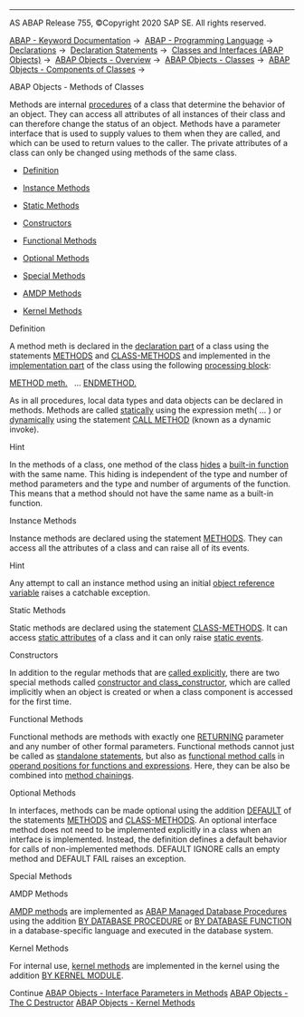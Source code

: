   

* * *

AS ABAP Release 755, ©Copyright 2020 SAP SE. All rights reserved.

[ABAP - Keyword Documentation](https://help.sap.com/doc/abapdocu_755_index_htm/7.55/en-US/abenabap.htm) →  [ABAP - Programming Language](https://help.sap.com/doc/abapdocu_755_index_htm/7.55/en-US/abenabap_reference.htm) →  [Declarations](https://help.sap.com/doc/abapdocu_755_index_htm/7.55/en-US/abendeclarations.htm) →  [Declaration Statements](https://help.sap.com/doc/abapdocu_755_index_htm/7.55/en-US/abenabap_declarations.htm) →  [Classes and Interfaces (ABAP Objects)](https://help.sap.com/doc/abapdocu_755_index_htm/7.55/en-US/abenclasses_and_interfaces.htm) →  [ABAP Objects - Overview](https://help.sap.com/doc/abapdocu_755_index_htm/7.55/en-US/abenabap_objects_oview.htm) →  [ABAP Objects - Classes](https://help.sap.com/doc/abapdocu_755_index_htm/7.55/en-US/abenclasses.htm) →  [ABAP Objects - Components of Classes](https://help.sap.com/doc/abapdocu_755_index_htm/7.55/en-US/abenclass_components.htm) → 

ABAP Objects - Methods of Classes

Methods are internal [procedures](https://help.sap.com/doc/abapdocu_755_index_htm/7.55/en-US/abenprocedure_glosry.htm "Glossary Entry") of a class that determine the behavior of an object. They can access all attributes of all instances of their class and can therefore change the status of an object. Methods have a parameter interface that is used to supply values to them when they are called, and which can be used to return values to the caller. The private attributes of a class can only be changed using methods of the same class.

-   [Definition](#@@ITOC@@ABENCLASS_METHODS_1)

-   [Instance Methods](#@@ITOC@@ABENCLASS_METHODS_2)

-   [Static Methods](#@@ITOC@@ABENCLASS_METHODS_3)

-   [Constructors](#@@ITOC@@ABENCLASS_METHODS_4)

-   [Functional Methods](#@@ITOC@@ABENCLASS_METHODS_5)

-   [Optional Methods](#@@ITOC@@ABENCLASS_METHODS_6)

-   [Special Methods](#@@ITOC@@ABENCLASS_METHODS_7)

-   [AMDP Methods](#@@ITOC@@ABENCLASS_METHODS_8)

-   [Kernel Methods](#@@ITOC@@ABENCLASS_METHODS_9)

Definition

A method meth is declared in the [declaration part](https://help.sap.com/doc/abapdocu_755_index_htm/7.55/en-US/abendeclaration_part_glosry.htm "Glossary Entry") of a class using the statements [METHODS](https://help.sap.com/doc/abapdocu_755_index_htm/7.55/en-US/abapmethods.htm) and [CLASS-METHODS](https://help.sap.com/doc/abapdocu_755_index_htm/7.55/en-US/abapclass-methods.htm) and implemented in the [implementation part](https://help.sap.com/doc/abapdocu_755_index_htm/7.55/en-US/abenimplementation_part_glosry.htm "Glossary Entry") of the class using the following [processing block](https://help.sap.com/doc/abapdocu_755_index_htm/7.55/en-US/abenprocessing_block_glosry.htm "Glossary Entry"):

[METHOD meth.](https://help.sap.com/doc/abapdocu_755_index_htm/7.55/en-US/abapmethod.htm)
  ...
[ENDMETHOD.](https://help.sap.com/doc/abapdocu_755_index_htm/7.55/en-US/abapendmethod.htm)

As in all procedures, local data types and data objects can be declared in methods. Methods are called [statically](https://help.sap.com/doc/abapdocu_755_index_htm/7.55/en-US/abenmethod_calls_static.htm) using the expression meth( ... ) or [dynamically](https://help.sap.com/doc/abapdocu_755_index_htm/7.55/en-US/abenmethod_calls_dynamic.htm) using the statement [CALL METHOD](https://help.sap.com/doc/abapdocu_755_index_htm/7.55/en-US/abapcall_method_dynamic.htm) (known as a dynamic invoke).

Hint

In the methods of a class, one method of the class [hides](https://help.sap.com/doc/abapdocu_755_index_htm/7.55/en-US/abenbuilt_in_functions_syntax.htm) a [built-in function](https://help.sap.com/doc/abapdocu_755_index_htm/7.55/en-US/abenbuiltin_function_glosry.htm "Glossary Entry") with the same name. This hiding is independent of the type and number of method parameters and the type and number of arguments of the function. This means that a method should not have the same name as a built-in function.

Instance Methods

Instance methods are declared using the statement [METHODS](https://help.sap.com/doc/abapdocu_755_index_htm/7.55/en-US/abapmethods.htm). They can access all the attributes of a class and can raise all of its events.

Hint

Any attempt to call an instance method using an initial [object reference variable](https://help.sap.com/doc/abapdocu_755_index_htm/7.55/en-US/abenobject_refer_variable_glosry.htm "Glossary Entry") raises a catchable exception.

Static Methods

Static methods are declared using the statement [CLASS-METHODS](https://help.sap.com/doc/abapdocu_755_index_htm/7.55/en-US/abapclass-methods.htm). It can access [static attributes](https://help.sap.com/doc/abapdocu_755_index_htm/7.55/en-US/abenstatic_attribute_glosry.htm "Glossary Entry") of a class and it can only raise [static events](https://help.sap.com/doc/abapdocu_755_index_htm/7.55/en-US/abenstatic_event_glosry.htm "Glossary Entry").

Constructors

In addition to the regular methods that are [called explicitly](https://help.sap.com/doc/abapdocu_755_index_htm/7.55/en-US/abenmethod_calls.htm), there are two special methods called [constructor and class\_constructor](https://help.sap.com/doc/abapdocu_755_index_htm/7.55/en-US/abenconstructor.htm), which are called implicitly when an object is created or when a class component is accessed for the first time.

Functional Methods

Functional methods are methods with exactly one [RETURNING](https://help.sap.com/doc/abapdocu_755_index_htm/7.55/en-US/abapmethods_functional.htm) parameter and any number of other formal parameters. Functional methods cannot just be called as [standalone statements](https://help.sap.com/doc/abapdocu_755_index_htm/7.55/en-US/abapcall_method_static_short.htm), but also as [functional method calls](https://help.sap.com/doc/abapdocu_755_index_htm/7.55/en-US/abapcall_method_functional.htm) in [operand positions for functions and expressions](https://help.sap.com/doc/abapdocu_755_index_htm/7.55/en-US/abenexpression_positions.htm). Here, they can be also be combined into [method chainings](https://help.sap.com/doc/abapdocu_755_index_htm/7.55/en-US/abenmethod_chaining_glosry.htm "Glossary Entry").

Optional Methods

In interfaces, methods can be made optional using the addition [DEFAULT](https://help.sap.com/doc/abapdocu_755_index_htm/7.55/en-US/abapmethods_default.htm) of the statements [METHODS](https://help.sap.com/doc/abapdocu_755_index_htm/7.55/en-US/abapmethods.htm) and [CLASS-METHODS](https://help.sap.com/doc/abapdocu_755_index_htm/7.55/en-US/abapclass-methods.htm). An optional interface method does not need to be implemented explicitly in a class when an interface is implemented. Instead, the definition defines a default behavior for calls of non-implemented methods. DEFAULT IGNORE calls an empty method and DEFAULT FAIL raises an exception.

Special Methods

AMDP Methods

[AMDP methods](https://help.sap.com/doc/abapdocu_755_index_htm/7.55/en-US/abenamdp_methods.htm) are implemented as [ABAP Managed Database Procedures](https://help.sap.com/doc/abapdocu_755_index_htm/7.55/en-US/abenabap_managed_db_proc_glosry.htm "Glossary Entry") using the addition [BY DATABASE PROCEDURE](https://help.sap.com/doc/abapdocu_755_index_htm/7.55/en-US/abapmethod_by_db_proc.htm) or [BY DATABASE FUNCTION](https://help.sap.com/doc/abapdocu_755_index_htm/7.55/en-US/abapmethod_by_db_proc.htm) in a database-specific language and executed in the database system.

Kernel Methods

For internal use, [kernel methods](https://help.sap.com/doc/abapdocu_755_index_htm/7.55/en-US/abenkernel_methods.htm) are implemented in the kernel using the addition [BY KERNEL MODULE](https://help.sap.com/doc/abapdocu_755_index_htm/7.55/en-US/abapmethod_kernel_module_internal.htm).

Continue
[ABAP Objects - Interface Parameters in Methods](https://help.sap.com/doc/abapdocu_755_index_htm/7.55/en-US/abenmethod_parameters.htm)
[ABAP Objects - The C Destructor](https://help.sap.com/doc/abapdocu_755_index_htm/7.55/en-US/abenc_destructor.htm)
[ABAP Objects - Kernel Methods](https://help.sap.com/doc/abapdocu_755_index_htm/7.55/en-US/abenkernel_methods.htm)